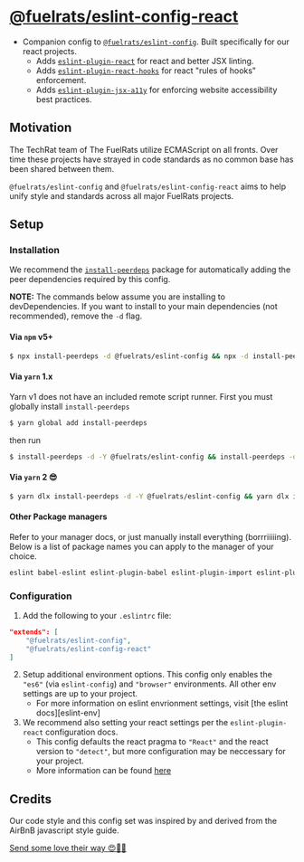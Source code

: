 # [@fuelrats/eslint-config-react][eslint-config-fuelrats-react]

* Companion config to [`@fuelrats/eslint-config`][eslint-config-fuelrats]. Built specifically for our react projects.
    * Adds [`eslint-plugin-react`][eslint-plugin-react] for react and better JSX linting.
    * Adds [`eslint-plugin-react-hooks`][eslint-plugin-react-hooks] for react "rules of hooks" enforcement.
    * Adds [`eslint-plugin-jsx-a11y`][eslint-plugin-jsx-a11y] for enforcing website accessibility best practices.





## Motivation

The TechRat team of The FuelRats utilize ECMAScript on all fronts. Over time these projects have strayed in code standards as no common base has been shared between them.

`@fuelrats/eslint-config` and `@fuelrats/eslint-config-react` aims to help unify style and standards across all major FuelRats projects.





## Setup

### Installation

We recommend the [`install-peerdeps`][install-peerdeps] package for automatically adding the peer dependencies required by this config.

**NOTE:** The commands below assume you are installing to devDependencies. If you want to install to your main dependencies (not recommended), remove the `-d` flag.

#### Via `npm` v5+

```bash
$ npx install-peerdeps -d @fuelrats/eslint-config && npx -d install-peerdeps @fuelrats/eslint-config-react
```

#### Via `yarn` 1.x

Yarn v1 does not have an included remote script runner. First you must globally install `install-peerdeps`

```bash
$ yarn global add install-peerdeps
```
then run
```bash
$ install-peerdeps -d -Y @fuelrats/eslint-config && install-peerdeps -d -Y @fuelrats/eslint-config-react
```


#### Via `yarn` 2 😎

```bash
$ yarn dlx install-peerdeps -d -Y @fuelrats/eslint-config && yarn dlx install-peerdeps -d -Y @fuelrats/eslint-config-react
```


#### Other Package managers

Refer to your manager docs, or just manually install everything (borrriiiiing). Below is a list of package names you can apply to the manager of your choice.

```bash
eslint babel-eslint eslint-plugin-babel eslint-plugin-import eslint-plugin-jsdoc eslint-plugin-jsx-a11y eslint-plugin-react eslint-plugin-react-hooks @fuelrats/eslint-config @fuelrats/eslint-config-react
```


### Configuration

1. Add the following to your `.eslintrc` file:
```json
"extends": [
    "@fuelrats/eslint-config",
    "@fuelrats/eslint-config-react"
]
```
2. Setup additional environment options. This config only enables the `"es6"` (via `eslint-config`) and `"browser"` environments. All other env settings are up to your project.
    * For more information on eslint envrionment settings, visit [the eslint docs][eslint-env]
3. We recommend also setting your react settings per the `eslint-plugin-react` configuration docs.
    * This config defaults the react pragma to `"React"` and the react version to `"detect"`, but more configuration may be neccessary for your project.
    * More information can be found [here][eslint-plugin-react-config]





## Credits
Our code style and this config set was inspired by and derived from the AirBnB javascript style guide.

[Send some love their way 😍🎉🎊][airbnb]





[airbnb]: https://github.com/airbnb/javascript
[eslint-config-fuelrats]: https://www.npmjs.com/package/@fuelrats/eslint-config
[eslint-config-fuelrats-react]: https://www.npmjs.com/package/@fuelrats/eslint-config-react
[eslint-plugin-jsx-a11y]: https://www.npmjs.com/package/eslint-plugin-jsx-a11y
[eslint-plugin-react]: https://www.npmjs.com/package/eslint-plugin-react
[eslint-plugin-react-hooks]: https://www.npmjs.com/package/eslint-plugin-react-hooks
[eslint-plugin-react-config]: https://github.com/yannickcr/eslint-plugin-react#configuration
[install-peerdeps]: https://www.npmjs.com/package/install-peerdeps

